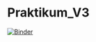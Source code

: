 # Praktikum_V3

[![Binder](https://mybinder.org/badge_logo.svg)](https://mybinder.org/v2/gh/lxcrxm/Praktikum_V3/main)
